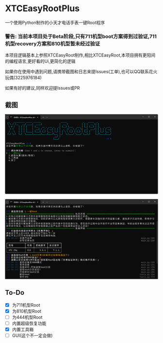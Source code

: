 # XTCEasyRootPlus

一个使用Python制作的小天才电话手表一键Root程序

### 警告: 当前本项目处于Beta阶段,只有711机型boot方案得到过验证,711机型recovery方案和810机型暂未经过验证

本项目逻辑基本上参照XTCEasyRoot制作,相比XTCEasyRoot,本项目拥有更阳间的编程语言,更好看的Ui,更简化的逻辑

如果你在使用中遇到问题,请携带截图和日志来提Issues(工单),也可以QQ联系花火玩偶(3225976184)

如果有好的建议,同样欢迎提Issues或PR

## 截图

![主界面](https://www.github.com/OnesoftQwQ/XTCEasyRootPlus/raw/refs/heads/main/images/ScreenShot_1.png)

![Root](https://www.github.com/OnesoftQwQ/XTCEasyRootPlus/raw/refs/heads/main/images/ScreenShot_2.png)

## To-Do

- [x] 为711机型Root
- [x] 为810机型Root
- [ ] 为444机型Root
- [ ] 内置超级恢复功能
- [x] 内置工具箱
- [ ] GUI(这个不一定会做)
